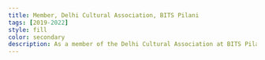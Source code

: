 ```yaml
---
title: Member, Delhi Cultural Association, BITS Pilani
tags: [2019-2022]
style: fill
color: secondary
description: As a member of the Delhi Cultural Association at BITS Pilani, I helped organize a cultural exhibition and dinner showcasing Delhi’s rich heritage through its iconic cuisine, art, and traditions. The event celebrated diversity and fostered a deeper appreciation for the values of community and cultural heritage among students.
---
```

